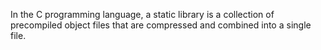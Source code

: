 In the C programming language, a static library is a collection of precompiled object files that are compressed and combined into a single file.
